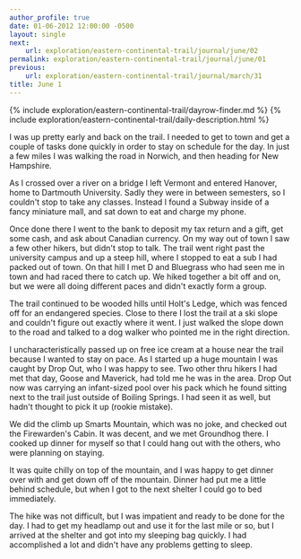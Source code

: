 ```yaml
---
author_profile: true
date: 01-06-2012 12:00:00 -0500
layout: single
next:
    url: exploration/eastern-continental-trail/journal/june/02
permalink: exploration/eastern-continental-trail/journal/june/01
previous:
    url: exploration/eastern-continental-trail/journal/march/31
title: June 1
---
```

{% include exploration/eastern-continental-trail/dayrow-finder.md %}
{% include exploration/eastern-continental-trail/daily-description.html %}

I was up pretty early and back on the trail. I needed to get to town and get a couple of tasks done quickly in order to stay on schedule for the day. In just a few miles I was walking the road in Norwich, and then heading for New Hampshire.

As I crossed over a river on a bridge I left Vermont and entered Hanover, home to Dartmouth University. Sadly they were in between semesters, so I couldn't stop to take any classes. Instead I found a Subway inside of a fancy miniature mall, and sat down to eat and charge my phone.

Once done there I went to the bank to deposit my tax return and a gift, get some cash, and ask about Canadian currency. On my way out of town I saw a few other hikers, but didn't stop to talk. The trail went right past the university campus and up a steep hill, where I stopped to eat a sub I had packed out of town. On that hill I met D and Bluegrass who had seen me in town and had raced there to catch up. We hiked together a bit off and on, but we were all doing different paces and didn't exactly form a group.

The trail continued to be wooded hills until Holt's Ledge, which was fenced off for an endangered species. Close to there I lost the trail at a ski slope and couldn't figure out exactly where it went. I just walked the slope down to the road and talked to a dog walker who pointed me in the right direction.

I uncharacteristically passed up on free ice cream at a house near the trail because I wanted to stay on pace. As I started up a huge mountain I was caught by Drop Out, who I was happy to see. Two other thru hikers I had met that day, Goose and Maverick, had told me he was in the area. Drop Out now was carrying an infant-sized pool over his pack which he found sitting next to the trail just outside of Boiling Springs. I had seen it as well, but hadn't thought to pick it up (rookie mistake).

We did the climb up Smarts Mountain, which was no joke, and checked out the Firewarden's Cabin. It was decent, and we met Groundhog there. I cooked up dinner for myself so that I could hang out with the others, who were planning on staying.

It was quite chilly on top of the mountain, and I was happy to get dinner over with and get down off of the mountain. Dinner had put me a little behind schedule, but when I got to the next shelter I could go to bed immediately.

The hike was not difficult, but I was impatient and ready to be done for the day. I had to get my headlamp out and use it for the last mile or so, but I arrived at the shelter and got into my sleeping bag quickly. I had accomplished a lot and didn't have any problems getting to sleep.